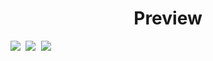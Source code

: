 <h1 align="center">Preview</h1>

<kbd>
  <img src="https://user-images.githubusercontent.com/59105868/215405980-a25f45f9-7807-4480-a116-f355e1b15b51.png" />
</kbd>

<kbd>
  <img src="https://user-images.githubusercontent.com/59105868/215406284-7e9e0281-4293-406a-8e1b-cf4b7266a059.png" />
</kbd>

<kbd>
  <img src="https://user-images.githubusercontent.com/59105868/215407135-5a41f7a7-2fae-488d-83c1-11f4d153f862.png" />
</kbd>

